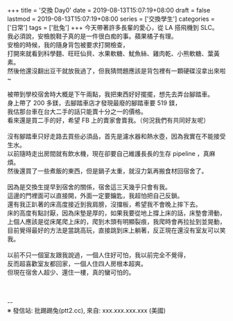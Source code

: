 +++
title = '交換 Day0'
date = 2019-08-13T15:07:19+08:00
draft = false
lastmod = 2019-08-13T15:07:19+08:00
series = ['交換學生']
categories = ['日常']
tags = ['批兔']
+++
今天帶著許多長輩的愛心，從 LA 搭飛機到 SLC。<br>
我必須說，安檢脫鞋子真的是一件很白痴的事。蘋果橘子有理。<br>
安檢的時候，我的隨身背包被要求打開檢查，<br>
打開來就看到科學麵、旺旺仙貝、水果軟糖、魷魚絲、雞肉乾、小熊軟糖、葉黃素。<br>
然後他還沒翻出豆干就放我過了，但我猜問題應該是背包裡有一顆硬碟沒拿出來啦~<br>
<br>
被帶到學校宿舍時大概是下午兩點，我把東西好好擺擺，想先去弄台腳踏車。<br>
身上帶了 200 多鎂，去腳踏車店才發現最廢的腳踏車要 519 鎂，<br>
我估那台車在台大二手的話只能賣十分之一的價格。<br>
看來還是買二手的好，希望 FB 上的賣家會賣我。（何況我們有共同好友呢）<br>
<br>
沒有腳踏車只好走路去買些必須品，首先是濾水器和熱水壺，因為我實在不能接受生水。<br>
以前隨時走出房間就有飲水機，現在卻要自己維護長長的生存 pipeline ，真麻煩。<br>
然後還買了一些煮飯的東西，但是鍋子太重，就沒力氣再搬食材回宿舍了。<br>
<br>
因為是交換生提早到宿舍的關係，宿舍這三天幾乎只會有我。<br>
這邊的門裡面可以直接開，外面一定要鑰匙，我超怕把自己反鎖。<br>
還有我正趴著的床高度接近到我肩膀，沒擋板，希望我不會晚上摔下去。<br>
床的高度有點討厭，因為床墊是厚的，如果我要從地上撐上床的話，床墊會滑動，<br>
上個人應該是從床尾爬上床的，爬到木頭有明顯裂痕，我爬時會再拉扯到並晃動，<br>
目前覺得最好的方法是當跳高玩，直接跳到床上躺著，反正現在還沒有室友可以笑我。<br>
<br>
以前不只一個室友跟我說過，一個人住好可怕，我以前完全不覺得，<br>
反而超喜歡室友都回家，一個人住四人房根本超爽。<br>
但現在宿舍人超少、還住一樓，真的蠻可怕的。<br>
<br>
<br>
<br>
--<br>
※ 發信站: 批踢踢兔(ptt2.cc), 來自: xxx.xxx.xxx.xxx (美國)<br>
